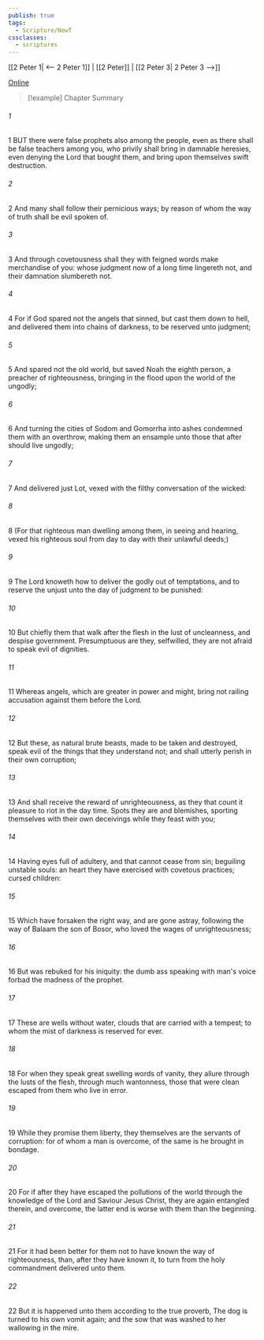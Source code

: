 ```yaml
---
publish: true
tags:
  - Scripture/NewT
cssclasses:
  - scriptures
---
```

[[2 Peter 1| <-- 2 Peter 1]] | [[2 Peter]] | [[2 Peter 3| 2 Peter 3 -->]]

[Online](https://churchofjesuschrist.org/study/scriptures/nt/2-pet/2?lang=eng)

>[!example] Chapter Summary
>
###### 1
1 BUT there were false prophets also among the people, even as there shall be false teachers among you, who privily shall bring in damnable heresies, even denying the Lord that bought them, and bring upon themselves swift destruction.
###### 2
2 And many shall follow their pernicious ways; by reason of whom the way of truth shall be evil spoken of.
###### 3
3 And through covetousness shall they with feigned words make merchandise of you: whose judgment now of a long time lingereth not, and their damnation slumbereth not.
###### 4
4 For if God spared not the angels that sinned, but cast them down to hell, and delivered them into chains of darkness, to be reserved unto judgment;
###### 5
5 And spared not the old world, but saved Noah the eighth person, a preacher of righteousness, bringing in the flood upon the world of the ungodly;
###### 6
6 And turning the cities of Sodom and Gomorrha into ashes condemned them with an overthrow, making them an ensample unto those that after should live ungodly;
###### 7
7 And delivered just Lot, vexed with the filthy conversation of the wicked:
###### 8
8 (For that righteous man dwelling among them, in seeing and hearing, vexed his righteous soul from day to day with their unlawful deeds;)
###### 9
9 The Lord knoweth how to deliver the godly out of temptations, and to reserve the unjust unto the day of judgment to be punished:
###### 10
10 But chiefly them that walk after the flesh in the lust of uncleanness, and despise government. Presumptuous are they, selfwilled, they are not afraid to speak evil of dignities.
###### 11
11 Whereas angels, which are greater in power and might, bring not railing accusation against them before the Lord.
###### 12
12 But these, as natural brute beasts, made to be taken and destroyed, speak evil of the things that they understand not; and shall utterly perish in their own corruption;
###### 13
13 And shall receive the reward of unrighteousness, as they that count it pleasure to riot in the day time. Spots they are and blemishes, sporting themselves with their own deceivings while they feast with you;
###### 14
14 Having eyes full of adultery, and that cannot cease from sin; beguiling unstable souls: an heart they have exercised with covetous practices; cursed children:
###### 15
15 Which have forsaken the right way, and are gone astray, following the way of Balaam the son of Bosor, who loved the wages of unrighteousness;
###### 16
16 But was rebuked for his iniquity: the dumb ass speaking with man's voice forbad the madness of the prophet.
###### 17
17 These are wells without water, clouds that are carried with a tempest; to whom the mist of darkness is reserved for ever.
###### 18
18 For when they speak great swelling words of vanity, they allure through the lusts of the flesh, through much wantonness, those that were clean escaped from them who live in error.
###### 19
19 While they promise them liberty, they themselves are the servants of corruption: for of whom a man is overcome, of the same is he brought in bondage.
###### 20
20 For if after they have escaped the pollutions of the world through the knowledge of the Lord and Saviour Jesus Christ, they are again entangled therein, and overcome, the latter end is worse with them than the beginning.
###### 21
21 For it had been better for them not to have known the way of righteousness, than, after they have known it, to turn from the holy commandment delivered unto them.
###### 22
22 But it is happened unto them according to the true proverb, The dog is turned to his own vomit again; and the sow that was washed to her wallowing in the mire.



